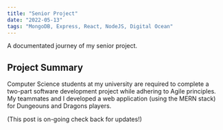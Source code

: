 ```yaml
---
title: "Senior Project"
date: "2022-05-13"
tags: "MongoDB, Express, React, NodeJS, Digital Ocean"
---
```

A documentated journey of my senior project.

## Project Summary
Computer Science students at my university are required to complete a two-part software development project while adhering to Agile principles. My teammates and I developed a web application (using the MERN stack) for Dungeouns and Dragons players.

(This post is on-going check back for updates!)